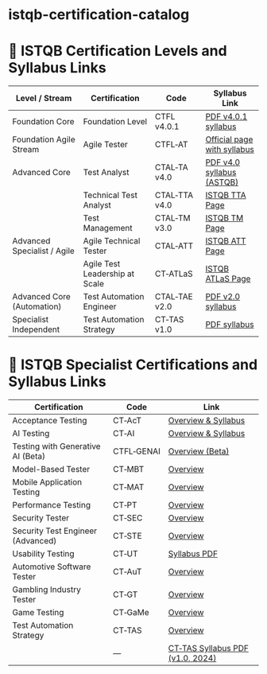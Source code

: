 # istqb-certification-catalog
# 📘 ISTQB Certification Levels and Syllabus Links

| **Level / Stream**             | **Certification**                     | **Code**       | **Syllabus Link**                                   |
|-------------------------------|----------------------------------------|----------------|------------------------------------------------------|
| Foundation Core               | Foundation Level                      | CTFL v4.0.1    | [PDF v4.0.1 syllabus](https://istqb.org/?download_id=3345&sdm_process_download=1) |
| Foundation Agile Stream      | Agile Tester                          | CTFL‑AT        | [Official page with syllabus](https://istqb.org/certifications/certified-tester-foundation-level-agile-tester-ctfl-at/) |
| Advanced Core                | Test Analyst                          | CTAL‑TA v4.0   | [PDF v4.0 syllabus (ASTQB)](https://astqb.org/assets/documents/ISTQB-CTAL-TA-Syllabus-v4.0-EN-4.pdf) |
|                               | Technical Test Analyst                | CTAL‑TTA v4.0  | [ISTQB TTA Page](https://istqb.org/certifications/certified-tester-advanced-level-technical-test-analyst-ctal-tta-v4-0/) |
|                               | Test Management                       | CTAL‑TM v3.0   | [ISTQB TM Page](https://istqb.org/certifications/certified-tester-advanced-level-test-management-ctal-tm-v3-0/) |
| Advanced Specialist / Agile  | Agile Technical Tester                | CTAL‑ATT       | [ISTQB ATT Page](https://istqb.org/certifications/certified-tester-advanced-level-agile-technical-tester-ctal-att/) |
|                               | Agile Test Leadership at Scale        | CT‑ATLaS       | [ISTQB ATLaS Page](https://istqb.org/certifications/certified-tester-agile-test-leadership-at-scale-ct-atlas/) |
| Advanced Core (Automation)   | Test Automation Engineer              | CTAL‑TAE v2.0  | [PDF v2.0 syllabus](https://www.gasq.org/files/content/iqbohs/images/logo/ISTQB_CTAL-TAE_Syllabus_v2.0.pdf) |
| Specialist Independent       | Test Automation Strategy              | CT‑TAS v1.0    | [PDF syllabus](https://www.bcs.org/media/xiqglmbk/istqb-test-automation-strategy-syllabus.pdf) |

# 📘 ISTQB Specialist Certifications and Syllabus Links

| **Certification**                  | **Code**   | **Link**                                                                                       |
|------------------------------------|------------|------------------------------------------------------------------------------------------------|
| Acceptance Testing                 | CT‑AcT     | [Overview & Syllabus](https://istqb.org/certifications/certified-tester-acceptance-testing-ct-act/) |
| AI Testing                         | CT‑AI      | [Overview & Syllabus](https://istqb.org/certifications/certified-tester-ai-testing-ct-ai/)          |
| Testing with Generative AI (Beta) | CTFL‑GENAI | [Overview (Beta)](https://istqb.org/certifications/certified-tester-foundation-level-ai-testing/)   |
| Model-Based Tester                 | CT‑MBT     | [Overview](https://istqb.org/certifications/model-based-tester-ct-mbt/)                            |
| Mobile Application Testing         | CT‑MAT     | [Overview](https://istqb.org/certifications/mobile-application-tester-ct-mat/)                     |
| Performance Testing                | CT‑PT      | [Overview](https://istqb.org/certifications/performance-tester-ct-pt/)                             |
| Security Tester                    | CT‑SEC     | [Overview](https://istqb.org/certifications/security-tester-ct-sec/)                               |
| Security Test Engineer (Advanced) | CT‑STE     | [Overview](https://istqb.org/certifications/security-test-engineer-ct-ste/)                        |
| Usability Testing                  | CT‑UT      | [Syllabus PDF](https://istqb.org/?download_id=3607&sdm_process_download=1)                         |
| Automotive Software Tester         | CT‑AuT     | [Overview](https://istqb.org/certifications/automotive-software-tester-ct-aut/)                    |
| Gambling Industry Tester           | CT‑GT      | [Overview](https://istqb.org/certifications/gambling-industry-tester-ct-gt/)                       |
| Game Testing                       | CT‑GaMe    | [Overview](https://istqb.org/certifications/game-testing-ct-game/)                                 |
| Test Automation Strategy           | CT‑TAS     | [Overview](https://istqb.org/certifications/certified-tester-test-automation-strategy-ct-tas/)     |
|                                   | —          | [CT‑TAS Syllabus PDF (v1.0, 2024)](https://istqb.org/?download_id=3571&sdm_process_download=1)     |
